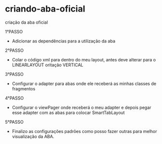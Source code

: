 # criando-aba-oficial
criação da aba oficial

1°PASSO 
- Adicionar as dependências para a utilização da aba

2°PASSO 
- Colar o código xml para dentro do meu layout, antes deve alterar para o LINEARLAYOUT oritação VERTICAL

3°PASSO
- Configurar o adapter para abas onde ele receberá as minhas classes de fragmentos

4°PASSO 
- Configurar o viewPager onde receberá o meu adapter e depois pegar esse adapter com as abas para colocar SmartTabLayout

5°PASSO 
- Finalizo as configurações padrões como posso fazer outras para melhor visualização da ABA.
